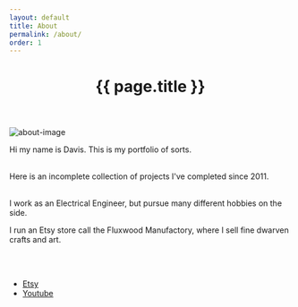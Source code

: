 ```yaml
---
layout: default
title: About
permalink: /about/
order: 1
---
```

<header class="post-header">
  <h1 class="post-title" itemprop="name headline">{{ page.title }}</h1>
  </header>

![about-image]({{site.url}}/assets/bird.jpg)

<div class="about-text">
Hi my name is Davis. This is my portfolio of sorts. <br><br>

Here is an incomplete collection of projects I've completed since 2011. <br><br>

I work as an Electrical Engineer, but pursue many different hobbies on the side.

I run an Etsy store call the Fluxwood Manufactory, where I sell fine dwarven crafts and art.



<br>
<br>
<ul>
  <li><a href="https://www.etsy.com/shop/Fluxwood">Etsy</a></li>
  <li><a href="https://www.youtube.com/c/fluxwood/">Youtube</a></li>
</ul>

</div>

